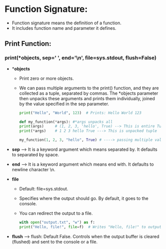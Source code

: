 # **Function Signature:**

* Function signature means the definition of a function.
* It includes function name and parameter it defines.

## **Print Function:**

### print(*objects, sep=' ', end='\n', file=sys.stdout, flush=False)

* ***objects**
  * Print zero or more objects.
  
  * We can pass multiple arguments to the print() function, and they are collected as a tuple, separated by commas. The *objects parameter then unpacks these arguments and prints them individually, joined by the value specified in the sep parameter.

    ```python
    print("Hello", "World", 123)  # Prints: Hello World 123
    ```

    ```python
    def my_function(*args): #*args unpacks all
    print(args)     # (1, 2, 3, 'hello', True) --> This is entire Tuple
    print(*args)    # 1 2 3 hello True ---> This is unpacked tuple

    my_function(1, 2, 3, "hello", True) # ----> passing multiple values as argument
    ```

* **sep** --> It is a keyword argument which means separated by.
It defaults to separated by space.
* **end** --> It is a keyword argument which means end with.
It defaults to newline character \n.

* **file**
  * Default: file=sys.stdout.
  
  * Specifies where the output should go. By default, it goes to the console.
  
  * You can redirect the output to a file.
  
    ```python
    with open("output.txt", "w") as f:
    print("Hello, file!", file=f)  # Writes "Hello, file!" to output.txt
    ```

* **flush** --> flush: Default False. Controls when the output buffer is cleared (flushed) and sent to the console or a file.
